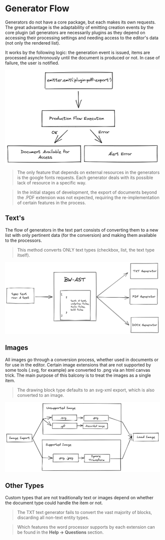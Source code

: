 # Generator Flow

Generators do not have a core package, but each makes its own requests. The great advantage is the adaptability of emitting creation events by the core plugin (all generators are necessarily plugins as they depend on accessing their processing settings and needing access to the editor's data (not only the rendered list). 

It works by the following logic: the generation event is issued, items are processed asynchronously until the document is produced or not. In case of failure, the user is notified.

![Generator Flow Text](../.github/generatordefaultflow.png)

> The only feature that depends on external resources in the generators is the google fonts requests. Each generator deals with its possible lack of resource in a specific way.

> In the initial stages of development, the export of documents beyond the .PDF extension was not expected, requiring the re-implementation of certain features in the process.

## Text's

The flow of generators in the text part consists of converting them to a new list with only pertinent data (for the conversion) and making them available to the processors.

> This method converts ONLY text types (checkbox, list, the text type itself).

![Generator Flow Text](../.github/generatorastflow.png)

## Images

All images go through a conversion process, whether used in documents or for use in the editor. Certain image extensions that are not supported by some tools (.svg, for example) are converted to .png via an html canvas trick. The main purpose of this balcony is to treat the images as a single item.

> The drawing block type defaults to an svg-xml export, which is also converted to an image.

![PNG Canvas](../.github/pngcanvas.png)

## Other Types

Custom types that are not traditionally text or images depend on whether the document type could handle the item or not.

> The TXT text generator fails to convert the vast majority of blocks, discarding all non-text entity types.

> Which features the word processor supports by each extension can be found in the **Help -> Questions** section.
